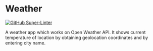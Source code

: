 # Weather
[![GitHub Super-Linter](https://github.com/coderInPractice/Weather/workflows/Lint%20Code%20Base/badge.svg)](https://github.com/marketplace/actions/super-linter)

A weather app which works on Open Weather API. It shows current temperature of location by obtaining geolocation coordinates and by entering city name.
